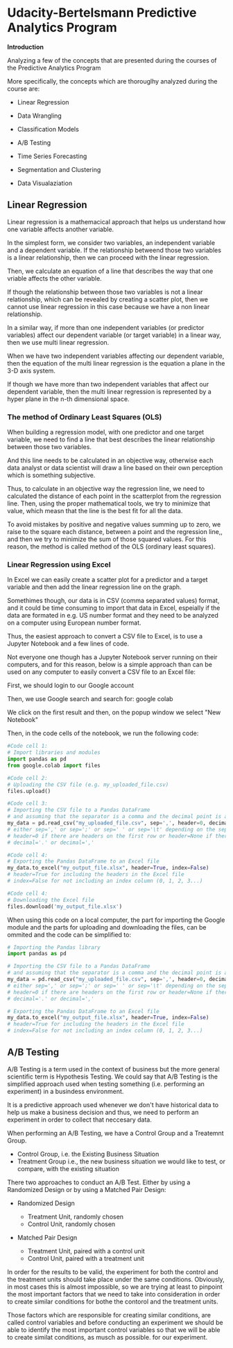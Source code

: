 # Udacity-Bertelsmann Predictive Analytics Program

**Introduction**

Analyzing a few of the concepts that are presented during the courses of the Predictive Analytics Program

More specifically, the concepts which are thorouglhy analyzed during the course are:

* Linear Regression

* Data Wrangling

* Classification Models

* A/B Testing

* Time Series Forecasting

* Segmentation and Clustering

* Data Visualaziation


## Linear Regression

Linear regression is a mathemacical approach that helps us understand how one variable affects another variable.

In the simplest form, we consider two variables, an independent variable and a dependent variable. If the relationship betweend those two variables is a linear relationship, then we can proceed with the linear regression.

Then, we calculate an equation of a line that describes the way that one vriable affects the other variable.

If though the relationship between those two variables is not a linear relationship, which can be revealed by creating a scatter plot, then we cannot use linear regression in this case because we have a non linear relationship.

In a similar way, if more than one independent variables (or predictor variables) affect our dependent variable (or target variable) in a linear way, then we use multi linear regression.

When we have two independent variables affecting our dependent variable, then the equation of the multi linear regression is the equation a plane in the 3-D axis system.

If though we have more than two independent variables that affect our dependent variable, then the multi linear regression is represented by a hyper plane in the n-th dimensional space.

### The method of Ordinary Least Squares (OLS)

When building a regression model, with one predictor and one target variable, we need to find a line that best describes the linear relationship between those two variables.

And this line needs to be calculated in an objective way, otherwise each data analyst or data scientist will draw a line based on their own perception which is something subjective.

Thus, to calculate in an objective way the regression line, we need to calculated the distance of each point in the scatterplot from the regression line. Then, using the proper mathematical tools, we try to minimize that value, which measn that the line is the best fit for all the data.

To avoid mistakes by positive and negative values summing up to zero, we raise to the square each distance, between a point and the regression line,, and then we try to minimize the sum of those squared values. For this reason, the method is called method of the OLS (ordinary least squares).

### Linear Regression using Excel

In Excel we can easily create a scatter plot for a predictor and a target variable and then add the linear regression line on the graph.

Somethimes though, our data is in CSV (comma separated values) format, and it could be time consuming to import that data in Excel, espeially if the data are formated in e.g. US number format and they need to be analyzed on a computer using European number format.

Thus, the easiest approach to convert a CSV file to Excel, is to use a Jupyter Notebook and a few lines of code. 

Not everyone one though has a Jupyter Notebook server running on their computers, and for this reason, below is a simple approach than can be used on any computer to easily convert a CSV file to an Excel file:

First, we should login to our Google account

Then, we use Google search and search for: google colab

We click on the first result and then, on the popup window we select "New Notebook"

Then, in the code cells of the notebook, we run the following code:

```python
#Code cell 1:
# Import libraries and modules
import pandas as pd
from google.colab import files

#Code cell 2:
# Uploading the CSV file (e.g. my_uploaded_file.csv)
files.upload()

#Code cell 3:
# Importing the CSV file to a Pandas DataFrame
# and assuming that the separator is a comma and the decimal point is a dot
my_data = pd.read_csv("my_uploaded_file.csv", sep=',', header=0, decimal='.', encoding='utf_8')
# either sep=',' or sep=';' or sep=' ' or sep='\t' depending on the separator or delimiter
# header=0 if there are headers on the first row or header=None if there re no headers
# decimal='.' or decimal=','

#Code cell 4:
# Exporting the Pandas DataFrame to an Excel file
my_data.to_excel("my_output_file.xlsx", header=True, index=False)
# header=True for including the headers in the Excel file
# index=False for not including an index column (0, 1, 2, 3...)

#Code cell 4:
# Downloading the Excel file
files.download('my_output_file.xlsx')

```

When using this code on a local computer, the part for importing the Google module and the parts for uploading and downloading the files, can be ommited and the code can be simplified to:

```python
# Importing the Pandas library
import pandas as pd

# Importing the CSV file to a Pandas DataFrame
# and assuming that the separator is a comma and the decimal point is a dot
my_data = pd.read_csv("my_uploaded_file.csv", sep=',', header=0, decimal='.', encoding='utf_8')
# either sep=',' or sep=';' or sep=' ' or sep='\t' depending on the separator or delimiter
# header=0 if there are headers on the first row or header=None if there re no headers
# decimal='.' or decimal=','

# Exporting the Pandas DataFrame to an Excel file
my_data.to_excel("my_output_file.xlsx", header=True, index=False)
# header=True for including the headers in the Excel file
# index=False for not including an index column (0, 1, 2, 3...)

```

## A/B Testing

A/B Testing is a term used in the context of business but the more general scientific term is Hypothesis Testing. We could say that A/B Testing is the simplified approach used when testing something (i.e. performing an experiment) in a busindess environment.

It is a predictive approach used whenever we don't have historical data to help us make a business decision and thus, we need to perform an experiment in order to collect that neccesary data.

When performing an A/B Testing, we have a Control Group and a Treatemnt Group.

* Control Group, i.e. the Existing Business Situation
* Treatment Group i.e., the new business situation we would like to test, or compare, with the existing situation

There two approaches to conduct an A/B Test. Either by using a Randomized Design or by using a Matched Pair Design:

* Randomized Design
	* Treatment Unit, randomly chosen
	* Control Unit, randomly chosen

* Matched Pair Design
	* Treatment Unit, paired with a control unit
	* Control Unit, paired with a treatment unit

In order for the results to be valid, the experiment for both the control and the treatment units should take place under the same conditions. Obviously, in most cases this is almost impossible, so we are trying at least to pinpoint the most important factors that we need to take into consideration in order to create similar conditions for bothe the contorol and the treatment units.

Those factors which are responsible for creating similar conditions, are called control variables and before conducting an experiment we should be able to identify the most important control variables so that we will be able to create similat conditions, as musch as possible. for our experiment.
